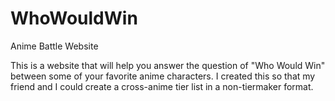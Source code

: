 # WhoWouldWin
 Anime Battle Website

This is a website that will help you answer the question of "Who Would Win" between some of your favorite anime characters. I created this so that my friend and I could create a cross-anime tier list in a non-tiermaker format.
